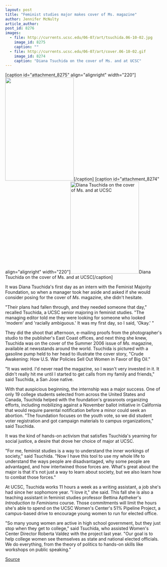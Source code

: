 ```yaml
---
layout: post
title: "Feminist studies major makes cover of Ms. magazine"
author: Jennifer McNulty
article_author: 
post_id: 8276
images:
  - file: http://currents.ucsc.edu/06-07/art/tsuchida.06-10-02.jpg
    image_id: 8275
    caption: ""
  - file: http://currents.ucsc.edu/06-07/art/cover.06-10-02.gif
    image_id: 8274
    caption: "Diana Tsuchida on the cover of Ms. and at UCSC"
---
```


[caption id="attachment_8275" align="alignright" width="220"]<a href="http://dev-ucsc-news.pantheonsite.io/wp-content/uploads/2006/10/tsuchida.06-10-02.jpg"><img class="size-full wp-image-8275" src="http://dev-ucsc-news.pantheonsite.io/wp-content/uploads/2006/10/tsuchida.06-10-02.jpg" alt="" width="220" height="331" /></a>[/caption]
[caption id="attachment_8274" align="alignright" width="220"]<a href="http://dev-ucsc-news.pantheonsite.io/wp-content/uploads/2006/10/cover.06-10-02.gif"><img class="size-full wp-image-8274" src="http://dev-ucsc-news.pantheonsite.io/wp-content/uploads/2006/10/cover.06-10-02.gif" alt="Diana Tsuchida on the cover of Ms. and at UCSC" width="220" height="295" /></a>Diana Tsuchida on the cover of Ms. and at UCSC[/caption]
<a name="content" id="content"></a>
<p>
  It was Diana Tsuchida's first day as an intern with the Feminist Majority Foundation, so when a manager took her aside and asked if she would consider posing for the cover of <i>Ms.</i> magazine, she didn't hesitate.
</p>
<p>
  "Their plans had fallen through, and they needed someone that day," recalled Tsuchida, a UCSC senior majoring in feminist studies. "The managing editor told me they were looking for someone who looked 'modern' and 'racially ambiguous.' It was my first day, so I said, 'Okay.' "
</p>
<p>
  They did the shoot that afternoon, e-mailing proofs from the photographer's studio to the publisher's East Coast offices, and next thing she knew, Tsuchida was on the cover of the Summer 2006 issue of <i>Ms.</i> magazine, available at newsstands around the world. Tsuchida is pictured with a gasoline pump held to her head to illustrate the cover story, "Crude Awakening: How U.S. War Policies Sell Out Women in Favor of Big Oil."
</p>
<p>
  "It was weird. I'd never read the magazine, so I wasn't very invested in it. It didn't really hit me until I started to get calls from my family and friends," said Tsuchida, a San Jose native.
</p>
<p>
  With that auspicious beginning, the internship was a major success. One of only 19 college students selected from across the United States and Canada, Tsuchida helped with the foundation's grassroots organizing efforts, including mobilizing against a November ballot initiative in California that would require parental notification before a minor could seek an abortion. "The foundation focuses on the youth vote, so we did student voter registration and got campaign materials to campus organizations," said Tsuchida.
</p>
<p>
  It was the kind of hands-on activism that satisfies Tsuchida's yearning for social justice, a desire that drove her choice of major at UCSC.
</p>
<p>
  "For me, feminist studies is a way to understand the inner workings of society," said Tsuchida. "Now I have this tool to use my whole life to understand the ways people are disadvantaged, why some people are advantaged, and how intertwined those forces are. What's great about the major is that it's not just a way to learn about society, but we also learn how to combat those forces."
</p>
<p>
  At UCSC, Tsuchida works 11 hours a week as a writing assistant, a job she's had since her sophomore year. "I love it," she said. This fall she is also a teaching assistant in feminist studies professor Bettina Aptheker's <i>Introduction to Feminisms</i> course. Those commitments will limit the hours she's able to spend on the UCSC Women's Center's 51% Pipeline Project, a campus-based drive to encourage young women to run for elected office.
</p>
<p>
  "So many young women are active in high school government, but they just stop when they get to college," said Tsuchida, who assisted Women's Center Director Roberta Valdez with the project last year. "Our goal is to help college women see themselves as state and national elected officials. We do everything, from the theory of politics to hands-on skills like workshops on public speaking."
</p>
<p><a href="http://www1.ucsc.edu/currents/06-07/10-02/intern2.asp" title="Permalink to intern2">Source</a></p>
